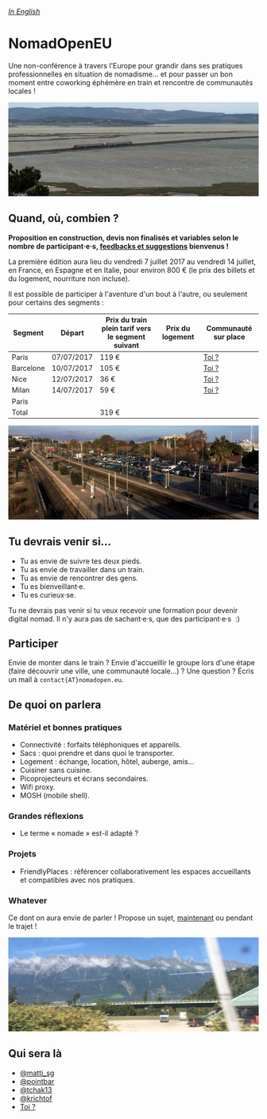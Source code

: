 _[In English](./en)_

# NomadOpenEU

Une non-conférence à travers l'Europe pour grandir dans ses pratiques professionnelles en situation de nomadisme… et pour passer un bon moment entre coworking éphémère en train et rencontre de communautés locales !

![La voie Paris - Barcelone à hauteur de l'île de Sainte-Lucie](img/lucie.jpg)

## Quand, où, combien ?

**Proposition en construction, devis non finalisés et variables selon le nombre de participant·e·s, [feedbacks et suggestions](mailto:contact@nomadopen.eu) bienvenus !**

La première édition aura lieu du vendredi 7 juillet 2017 au vendredi 14 juillet, en France, en Espagne et en Italie, pour environ 800 € (le prix des billets et du logement, nourriture non incluse).

Il est possible de participer à l'aventure d'un bout à l'autre, ou seulement pour certains des segments :

| Segment     | Départ     | Prix du train plein tarif vers le segment suivant | Prix du logement | Communauté sur place                 |
|-------------|------------|---------------------------------------------------|------------------|--------------------------------------|
| Paris       | 07/07/2017 | 119 €                                              |                  | [Toi ?](mailto:contact@nomadopen.eu) |
| Barcelone   | 10/07/2017 | 105 €                                              |                  | [Toi ?](mailto:contact@nomadopen.eu) |
| Nice        | 12/07/2017 | 36 €                                              |                  | [Toi ?](mailto:contact@nomadopen.eu) |
| Milan       | 14/07/2017 | 59 €                                              |                  | [Toi ?](mailto:contact@nomadopen.eu) |
| Paris       |            |                                                   |                  |                                      |
| Total       |            | 319 €                                             |                  |                                      |

![La voie Barcelone - Nice à hauteur d'Antibes](img/antibes.jpg)

## Tu devrais venir si…

- Tu as envie de suivre tes deux pieds.
- Tu as envie de travailler dans un train.
- Tu as envie de rencontrer des gens.
- Tu es bienveillant·e.
- Tu es curieux·se.

Tu ne devrais pas venir si tu veux recevoir une formation pour devenir digital nomad. Il n'y aura pas de sachant·e·s, que des participant·e·s  :)


## Participer

Envie de monter dans le train ? Envie d'accueillir le groupe lors d'une étape (faire découvrir une ville, une communauté locale…) ? Une question ? Écris un mail à `contact{AT}nomadopen.eu`.


## De quoi on parlera

### Matériel et bonnes pratiques

- Connectivité : forfaits téléphoniques et appareils.
- Sacs : quoi prendre et dans quoi le transporter.
- Logement : échange, location, hôtel, auberge, amis…
- Cuisiner sans cuisine.
- Picoprojecteurs et écrans secondaires.
- Wifi proxy.
- MOSH (mobile shell).

### Grandes réflexions

- Le terme « nomade » est-il adapté ?

### Projets

- FriendlyPlaces : référencer collaborativement les espaces accueillants et compatibles avec nos pratiques.

### Whatever

Ce dont on aura envie de parler ! Propose un sujet, [maintenant](mailto:contact@nomadopen.eu) ou pendant le trajet !

![La voie Milan - Paris](img/milano.jpg)

## Qui sera là

- [@matti_sg](https://twitter.com/matti_sg)
- [@pointbar](https://twitter.com/pointbar)
- [@tchak13](https://twitter.com/tchak13)
- [@krichtof](https://twitter.com/krichtof)
- [Toi ?](mailto:contact@nomadopen.eu)
